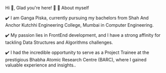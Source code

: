 Hi 👋, Glad you're here! 🎉
🌱 About myself

✔️ I am Ganga Piska, currently pursuing my bachelors from Shah And Anchor Kutchhi Engineering College, Mumbai in Computer Engineering.

✔️ My passion lies in FrontEnd development, and I have a strong affinity for tackling Data Structures and Algorithms challenges.

✔️ I had the incredible opportunity to serve as a Project Trainee at the prestigious Bhabha Atomic Research Centre (BARC), where I gained valuable experience and insights..

<!--
**Ganga-0410/Ganga-0410** is a ✨ _special_ ✨ repository because its `README.md` (this file) appears on your GitHub profile.

Here are some ideas to get you started:

- 🔭 I’m currently working on ...
- 🌱 I’m currently learning ...
- 👯 I’m looking to collaborate on ...
- 🤔 I’m looking for help with ...
- 💬 Ask me about ...
- 📫 How to reach me: ...
- 😄 Pronouns: ...
- ⚡ Fun fact: ...
-->

